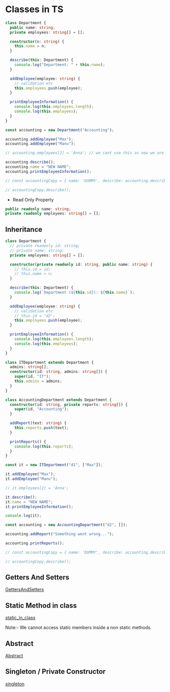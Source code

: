 # Classes in TS

```ts
class Department {
  public name: string;
  private employees: string[] = [];

  constructor(n: string) {
    this.name = n;
  }

  describe(this: Department) {
    console.log("Department: " + this.name);
  }

  addEmployee(employee: string) {
    // validation etc
    this.employees.push(employee);
  }

  printEmployeeInformation() {
    console.log(this.employees.length);
    console.log(this.employees);
  }
}

const accounting = new Department("Accounting");

accounting.addEmployee("Max");
accounting.addEmployee("Manu");

// accounting.employees[2] = 'Anna'; // we cant use this as now we are using private keyword

accounting.describe();
accounting.name = "NEW NAME";
accounting.printEmployeeInformation();

// const accountingCopy = { name: 'DUMMY', describe: accounting.describe };

// accountingCopy.describe();
```

- Read Only Property

```ts
public readonly name: string;
private readonly employees: string[] = [];
```

## Inheritance

```ts
class Department {
  // private readonly id: string;
  // private name: string;
  private employees: string[] = [];

  constructor(private readonly id: string, public name: string) {
    // this.id = id;
    // this.name = n;
  }

  describe(this: Department) {
    console.log(`Department (${this.id}): ${this.name}`);
  }

  addEmployee(employee: string) {
    // validation etc
    // this.id = 'd2';
    this.employees.push(employee);
  }

  printEmployeeInformation() {
    console.log(this.employees.length);
    console.log(this.employees);
  }
}

class ITDepartment extends Department {
  admins: string[];
  constructor(id: string, admins: string[]) {
    super(id, "IT");
    this.admins = admins;
  }
}

class AccountingDepartment extends Department {
  constructor(id: string, private reports: string[]) {
    super(id, "Accounting");
  }

  addReport(text: string) {
    this.reports.push(text);
  }

  printReports() {
    console.log(this.reports);
  }
}

const it = new ITDepartment("d1", ["Max"]);

it.addEmployee("Max");
it.addEmployee("Manu");

// it.employees[2] = 'Anna';

it.describe();
it.name = "NEW NAME";
it.printEmployeeInformation();

console.log(it);

const accounting = new AccountingDepartment("d2", []);

accounting.addReport("Something went wrong...");

accounting.printReports();

// const accountingCopy = { name: 'DUMMY', describe: accounting.describe };

// accountingCopy.describe();
```

## Getters And Setters

[GettersAndSetters](https://www.typescripttutorial.net/typescript-tutorial/typescript-getters-setters/)

## Static Method in class

[static_in_class](https://www.typescripttutorial.net/typescript-tutorial/typescript-getters-setters/)

Note:- We cannot access static members inside a non static methods.

## Abstract

[Abstract](https://www.typescriptlang.org/docs/handbook/classes.html#abstract-classes)

## Singleton / Private Constructor

[singleton](https://refactoring.guru/design-patterns/singleton/typescript/example)
